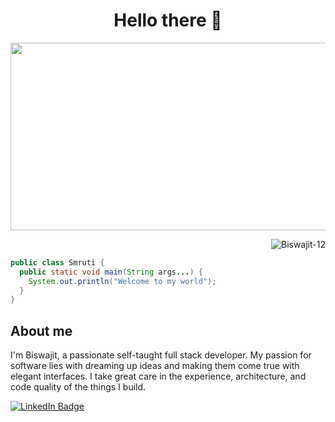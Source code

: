 <div align="center">
    <h1>Hello there 🤚</h1>
</div>
<div align="center">
  <img src="https://media.giphy.com/media/dWesBcTLavkZuG35MI/giphy.gif" width="600" height="300"/>
</div>

<p align="right"> <img src="https://komarev.com/ghpvc/?username=Biswajit-12&label=Profile%20views&color=0e75b6&style=flat" alt="Biswajit-12" /> </p>

```JAVA
public class Smruti {
  public static void main(String args...) {
    System.out.println("Welcome to my world");
  }  
}
```
<h2>About me</h2>

I'm Biswajit, a passionate self-taught full stack developer. My passion for software lies with dreaming up ideas and making them come true with elegant interfaces. I take great care in the experience, architecture, and code quality of the things I build.



<div id="badges">
  <a href="https://www.linkedin.com/in/biswajit-mohapatra-0a8368269/">
    <img src="https://img.shields.io/badge/LinkedIn-blue?style=for-the-badge&logo=linkedin&logoColor=white" alt="LinkedIn Badge"/>
  </a>
</div>